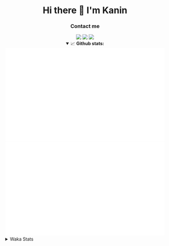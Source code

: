 <div align="center">
 <h1>Hi there 👋 I'm Kanin</h1>
 <h3>Contact me</h3>
 <a href="mailto:im@kanin.dev"><img src="https://img.shields.io/badge/gmail-%23D14836.svg?&style=for-the-badge&logo=gmail&logoColor=white"/></a>
 <a href="https://twitter.com/KaninDev"><img src="https://img.shields.io/badge/twitter-%231DA1F2.svg?&style=for-the-badge&logo=twitter&logoColor=white"/></a>
 <a href="https://www.linkedin.com/in/KaninDev"><img src="https://img.shields.io/badge/linkedin-%230077B5.svg?&style=for-the-badge&logo=linkedin&logoColor=white"/></a>
<details open>
  <summary>📈 <b>Github stats:</b></summary>
  <img src="https://github.com/Kanin/Kanin/blob/master/scripts/GitHubStats/generated/overview.svg"/>
  <img src="https://github.com/Kanin/Kanin/blob/master/scripts/GitHubStats/generated/languages.svg"/>
</details>
</div>

<details>
 <summary>Waka Stats</summary>

<!--START_SECTION:waka-->
![Profile Views](http://img.shields.io/badge/Profile%20Views-6-blue)

![Lines of code](https://img.shields.io/badge/From%20Hello%20World%20I%27ve%20Written-24375%20lines%20of%20code-blue)

**🐱 My Github Data** 

> 🏆 59 Contributions in the Year 2021
 > 
> 📦 18.2 kB Used in Github's Storage 
 > 
> 🚫 Not Opted to Hire
 > 
> 📜 9 Public Repositories 
 > 
> 🔑 4 Private Repositories  
 > 
**I'm an Early 🐤** 

```text
🌞 Morning    79 commits     █████░░░░░░░░░░░░░░░░░░░░   19.51% 
🌆 Daytime    124 commits    ███████░░░░░░░░░░░░░░░░░░   30.62% 
🌃 Evening    97 commits     ██████░░░░░░░░░░░░░░░░░░░   23.95% 
🌙 Night      105 commits    ██████░░░░░░░░░░░░░░░░░░░   25.93%

```
📅 **I'm Most Productive on Monday** 

```text
Monday       93 commits     █████░░░░░░░░░░░░░░░░░░░░   22.96% 
Tuesday      49 commits     ███░░░░░░░░░░░░░░░░░░░░░░   12.1% 
Wednesday    75 commits     ████░░░░░░░░░░░░░░░░░░░░░   18.52% 
Thursday     43 commits     ██░░░░░░░░░░░░░░░░░░░░░░░   10.62% 
Friday       43 commits     ██░░░░░░░░░░░░░░░░░░░░░░░   10.62% 
Saturday     38 commits     ██░░░░░░░░░░░░░░░░░░░░░░░   9.38% 
Sunday       64 commits     ████░░░░░░░░░░░░░░░░░░░░░   15.8%

```


📊 **This Week I Spent My Time On** 

```text
⌚︎ Time Zone: America/New_York

💬 Programming Languages: 
Python                   1 hr 55 mins        ██████████████░░░░░░░░░░░   57.32% 
virtualenv               47 mins             ██████░░░░░░░░░░░░░░░░░░░   23.62% 
Other                    27 mins             ███░░░░░░░░░░░░░░░░░░░░░░   13.56% 
HTML                     5 mins              ░░░░░░░░░░░░░░░░░░░░░░░░░   2.65% 
YAML                     3 mins              ░░░░░░░░░░░░░░░░░░░░░░░░░   1.92%

🔥 Editors: 
PyCharm                  3 hrs 21 mins       █████████████████████████   99.58% 
IntelliJ                 0 secs              ░░░░░░░░░░░░░░░░░░░░░░░░░   0.42%

🐱‍💻 Projects: 
Naila.py                 2 hrs 20 mins       █████████████████░░░░░░░░   69.62% 
Naila.bot                47 mins             ██████░░░░░░░░░░░░░░░░░░░   23.51% 
CGLS                     13 mins             █░░░░░░░░░░░░░░░░░░░░░░░░   6.45% 
Kanin                    0 secs              ░░░░░░░░░░░░░░░░░░░░░░░░░   0.42%

💻 Operating System: 
Linux                    3 hrs 22 mins       █████████████████████████   100.0%

```

**I Mostly Code in Python** 

```text
Python                   19 repos            ███████████████████░░░░░░   76.0% 
JavaScript               3 repos             ███░░░░░░░░░░░░░░░░░░░░░░   12.0% 
Kotlin                   1 repo              █░░░░░░░░░░░░░░░░░░░░░░░░   4.0% 
HTML                     1 repo              █░░░░░░░░░░░░░░░░░░░░░░░░   4.0% 
Java                     1 repo              █░░░░░░░░░░░░░░░░░░░░░░░░   4.0%

```


**Timeline**

![Chart not found](https://raw.githubusercontent.com/Kanin/Kanin/master/charts/bar_graph.png) 


<!--END_SECTION:waka-->
</details>
